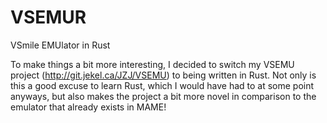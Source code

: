 # VSEMUR

VSmile EMUlator in Rust

To make things a bit more interesting, I decided to switch my VSEMU project (http://git.jekel.ca/JZJ/VSEMU) to being written in Rust. Not only is this a good excuse to learn Rust, which I would have had to at some point anyways, but also makes the project a bit more novel in comparison to the emulator that already exists in MAME!

